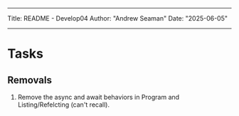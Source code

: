*************************
Title: README - Develop04
Author: "Andrew Seaman"
Date: "2025-06-05"
*************************


# Tasks

## Removals

1. Remove the async and await behaviors in Program and Listing/Refelcting (can't recall).
